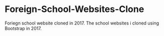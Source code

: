 # Foreign-School-Websites-Clone
Foriegn school website cloned in 2017.
The school websites i cloned using Bootstrap in 2017.
